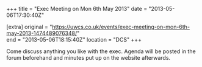 +++
title = "Exec Meeting on Mon 6th May 2013"
date = "2013-05-06T17:30:40Z"

[extra]
original = "https://uwcs.co.uk/events/exec-meeting-on-mon-6th-may-2013-1474489076348/"    
end = "2013-05-06T18:15:40Z"
location = "DCS"
+++

Come discuss anything you like with the exec. Agenda will be posted in the forum beforehand and minutes put up on the website afterwards.

